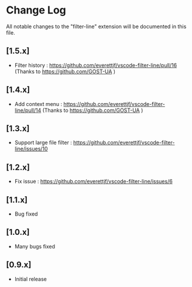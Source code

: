 # Change Log
All notable changes to the "filter-line" extension will be documented in this file.


## [1.5.x]
- Filter history : https://github.com/everettjf/vscode-filter-line/pull/16  (Thanks to https://github.com/GOST-UA )

## [1.4.x]
- Add context menu : https://github.com/everettjf/vscode-filter-line/pull/14 (Thanks to https://github.com/GOST-UA )

## [1.3.x]
- Support large file filter : https://github.com/everettjf/vscode-filter-line/issues/10

## [1.2.x]
- Fix issue : https://github.com/everettjf/vscode-filter-line/issues/6

## [1.1.x]
- Bug fixed

## [1.0.x]
- Many bugs fixed

## [0.9.x]
- Initial release